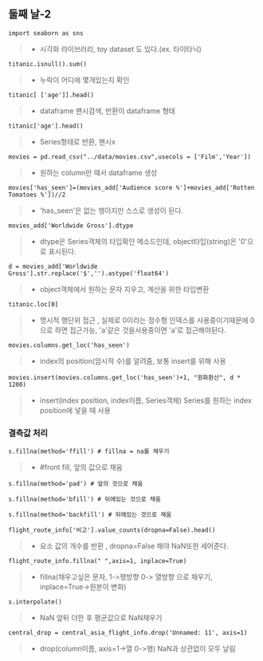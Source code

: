 ## 둘째 날-2

```import seaborn as sns```
> * 시각화 라이브러리, toy dataset 도 있다.(ex. 타이타닉)

```titanic.isnull().sum()```
> * 누락이 어디에 몇개있는지 확인

```titanic[ ['age']].head()```
> * dataframe 팬시검색, 반환이 dataframe 형태

```titanic['age'].head()```
> * Series형태로 반환, 팬시x

```movies = pd.read_csv("../data/movies.csv",usecols = ['Film','Year'])```
> * 원하는 column만 때서 dataframe 생성

```movies['has_seen']=(movies_add['Audience score %']+movies_add['Rotten Tomatoes %'])//2```
> * 'has_seen'은 없는 행이지만 스스로 생성이 된다.

```movies_add['Worldwide Gross'].dtype```
> * dtype은 Series객체의 타입확인 메소드인데, object타입(string)은 '0'으로 표시된다.

```d = movies_add['Worldwide Gross'].str.replace('$','').astype('float64')```
> * object객체에서 원하는 문자 지우고, 계산을 위한 타입변환

```titanic.loc[0]```
> * 명시적 행단위 접근 , 실제로 0이라는 정수형 인덱스를 사용중이기때문에 0으로 하면 접근가능, 'a'같은 것을사용중이면 'a'로 접근해야된다.

```movies.columns.get_loc('has_seen')```
> * index의 position(암시적 수)를 알려줌, 보통 insert를 위해 사용

```movies.insert(movies.columns.get_loc('has_seen')+1, "원화환산", d * 1200)```
> * insert(index position, index이름, Series객체) Series를 원하는 index position에 넣을 때 사용

### 결측값 처리

```s.fillna(method='ffill') # fillna = na를 채우기```
> *  #front fill, 앞의 값으로 채움

```s.fillna(method='pad') # 앞의 것으로 채움```

```s.fillna(method='bfill') # 뒤에있는 것으로 채움```

```s.fillna(method='backfill') # 뒤에있는 것으로 채움```

```flight_route_info['비고'].value_counts(dropna=False).head()```
> * 요소 값의 개수를 반환 , dropna=False 해야 NaN또한 세어준다.

```flight_route_info.fillna(" ",axis=1, inplace=True)```
> *  fillna(채우고싶은 문자, 1->행방향 0-> 열방향 으로 채우기, inplace=True->원본이 변화)

```s.interpolate()```
> *  NaN 앞뒤 더한 후 평균값으로 NaN채우기

```central_drop = central_asia_flight_info.drop('Unnamed: 11', axis=1)```
> * drop(column이름, axis=1->열 0->행) NaN과 상관없이 모두 날림
